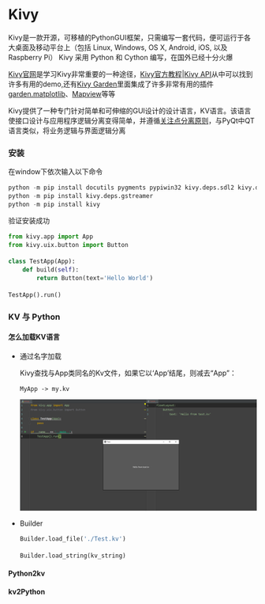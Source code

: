 # Kivy

Kivy是一款开源，可移植的PythonGUI框架，只需编写一套代码，便可运行于各大桌面及移动平台上（包括 Linux, Windows, OS X, Android, iOS, 以及 Raspberry Pi） Kivy 采用 Python 和 Cython  编写，在国外已经十分火爆

[Kivy官网](https://kivy.org/#home)是学习Kivy非常重要的一种途径，[Kivy官方教程](https://kivy.org/doc/stable/gettingstarted/intro.html)|[Kivy API](https://kivy.org/doc/stable/api-kivy.html)从中可以找到许多有用的demo,还有[Kivy Garden](https://github.com/kivy-garden)里面集成了许多非常有用的插件[garden.matplotlib](https://github.com/kivy-garden/garden.matplotlib)、[Mapview](https://github.com/kivy-garden/garden.mapview)等等

Kivy提供了一种专门针对简单和可伸缩的GUI设计的设计语言，KV语言。该语言使接口设计与应用程序逻辑分离变得简单，并遵循[关注点分离原则](http://en.wikipedia.org/wiki/Separation_of_concerns)，与PyQt中QT语言类似，将业务逻辑与界面逻辑分离

### 安装

在window下依次输入以下命令

```python
python -m pip install docutils pygments pypiwin32 kivy.deps.sdl2 kivy.deps.glew
python -m pip install kivy.deps.gstreamer
python -m pip install kivy
```

验证安装成功

```python
from kivy.app import App
from kivy.uix.button import Button

class TestApp(App):
    def build(self):
        return Button(text='Hello World')

TestApp().run()
```

### KV 与 Python

#### 怎么加载KV语言

* 通过名字加载

  Kivy查找与App类同名的Kv文件，如果它以‘App’结尾，则减去“App”：

  ```
  MyApp -> my.kv
  ```

  ![1589361426650](.\loadKV.png)

* Builder

  ```python
  Builder.load_file('./Test.kv')
  
  Builder.load_string(kv_string)
  ```

  

#### Python2kv

#### kv2Python